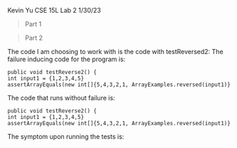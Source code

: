 Kevin Yu
CSE 15L Lab 2
1/30/23

> Part 1









> Part 2

The code I am choosing to work with is the code with testReversed2:
The failure inducing code for the program is: 
```
public void testReverse2() {
int input1 = {1,2,3,4,5}
assertArrayEquals(new int[]{5,4,3,2,1, ArrayExamples.reversed(input1)}
```

The code that runs without failure is:
```
public void testReverse2() {
int input1 = {1,2,3,4,5}
assertArrayEquals(new int[]{5,4,3,2,1, ArrayExamples.reversed(input1)}
```

The symptom upon running the tests is:




